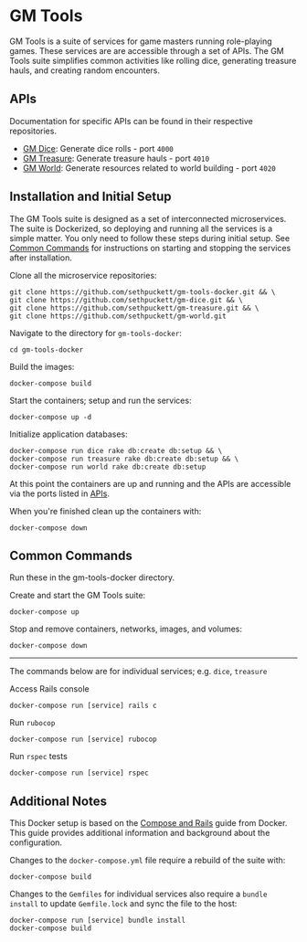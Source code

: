 # GM Tools

GM Tools is a suite of services for game masters running role-playing games. These services are are accessible through a set of APIs. The GM Tools suite simplifies common activities like rolling dice, generating treasure hauls, and creating random encounters.

## APIs

Documentation for specific APIs can be found in their respective repositories.

* [GM Dice](https://github.com/sethpuckett/gm-dice): Generate dice rolls - port `4000`
* [GM Treasure](https://github.com/sethpuckett/gm-treasure): Generate treasure hauls - port `4010`
* [GM World](https://github.com/sethpuckett/gm-world): Generate resources related to world building - port `4020`

## Installation and Initial Setup

The GM Tools suite is designed as a set of interconnected microservices. The suite is Dockerized, so deploying and running all the services is a simple matter. You only need to follow these steps during initial setup. See [Common Commands](#common-commands) for instructions on starting and stopping the services after installation.

Clone all the microservice repositories:
```
git clone https://github.com/sethpuckett/gm-tools-docker.git && \
git clone https://github.com/sethpuckett/gm-dice.git && \
git clone https://github.com/sethpuckett/gm-treasure.git && \
git clone https://github.com/sethpuckett/gm-world.git
```

Navigate to the directory for `gm-tools-docker`:
```
cd gm-tools-docker
```

Build the images:
```
docker-compose build
```

Start the containers; setup and run the services:
```
docker-compose up -d
```

Initialize application databases:
```
docker-compose run dice rake db:create db:setup && \
docker-compose run treasure rake db:create db:setup && \
docker-compose run world rake db:create db:setup
```

At this point the containers are up and running and the APIs are accessible via the ports listed in [APIs](#apis).

When you're finished clean up the containers with:
```
docker-compose down
```

## Common Commands

Run these in the gm-tools-docker directory.

Create and start the GM Tools suite:
```
docker-compose up
```

Stop and remove containers, networks, images, and volumes:
```
docker-compose down
```
---
The commands below are for individual services; e.g. `dice`, `treasure`

Access Rails console
```
docker-compose run [service] rails c
```

Run `rubocop`
```
docker-compose run [service] rubocop
```

Run `rspec` tests
```
docker-compose run [service] rspec
```

## Additional Notes

This Docker setup is based on the [Compose and Rails](https://docs.docker.com/compose/rails/) guide from Docker. This guide provides additional information and background about the configuration.

Changes to the `docker-compose.yml` file require a rebuild of the suite with:
```
docker-compose build
```

Changes to the `Gemfiles` for individual services also require a `bundle install` to update `Gemfile.lock` and sync the file to the host:
```
docker-compose run [service] bundle install
docker-compose build
```
